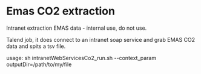 # Emas CO2 extraction
Intranet extraction EMAS data - internal use, do not use.


Talend job, it does connect to an intranet soap service and grab EMAS CO2 data and spits a tsv file.

usage:
sh intranetWebServicesCo2_run.sh --context_param outputDir=/path/to/my/file
